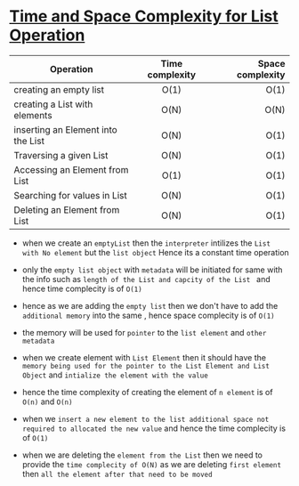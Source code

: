 # <ins> Time and Space Complexity for List Operation </ins> #

|  Operation               | Time complexity      | Space complexity |
|--------------------------|:--------------------:|-----------------:|
| creating an empty list  |        O(1)          |  O(1)     |                  
| creating a List with elements|O(N)      |   O(N)    |
|inserting an Element into the List | O(N) | O(1) |
| Traversing a given List | O(N) | O(1) |
| Accessing an Element from List | O(1)  | O(1) |
| Searching for values in List | O(N) | O(1) |
| Deleting an Element from List | O(N) | O(1) |


- when we create an `emptyList` then the `interpreter` intilizes the `List with No element` but the `list object` Hence its a constant time operation 
- only the `empty list object` with `metadata` will be initiated for same with the info such as `length of the List and capcity of the List ` and hence time complecity is of `O(1)`
- hence as we are adding the `empty list` then we don't have to add the `additional memory` into the same , hence space complecity is of `O(1)`

- the memory will be used for `pointer` to the `list element` and `other metadata`
- when we create element with `List Element` then it should have the `memory being used for the pointer to the List Element and List Object` and `intialize the element with the value`
- hence the time complexity of creating the element of `n element` is of `O(n)` and `O(n)`

- when we `insert a new element to the list additional space not required to allocated the new value` and hence the time complecity is of `O(1)`

- when we are deleting the `element from the List` then we need to provide the `time complecity of O(N)` as we are deleting `first element` then `all the element after that need to be moved`

